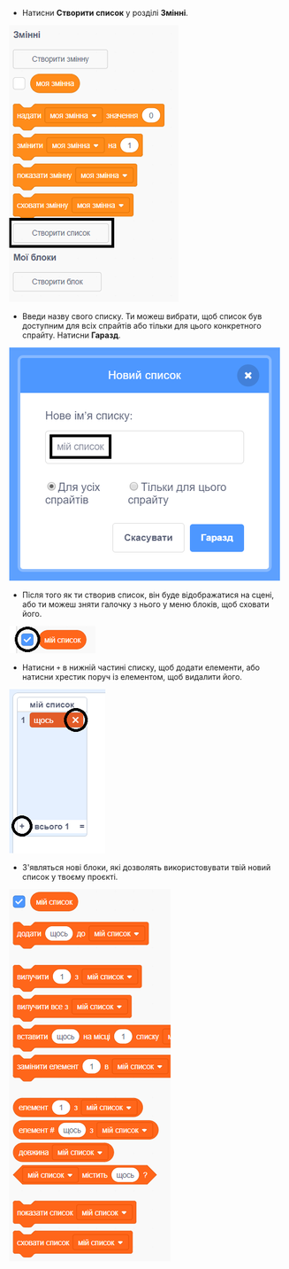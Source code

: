 + Натисни **Створити список** у розділі **Змінні**.

![Створити список](images/make-a-list-annotated.png)

+ Введи назву свого списку. Ти можеш вибрати, щоб список був доступним для всіх спрайтів або тільки для цього конкретного спрайту. Натисни **Гаразд**.

![Назва списку](images/list-name-annotated.png)

+ Після того як ти створив список, він буде відображатися на сцені, або ти можеш зняти галочку з нього у меню блоків, щоб сховати його.

![Список показати / сховати](images/list-show-hide-annotated.png)

+ Натисни `+` в нижній частині списку, щоб додати елементи, або натисни хрестик поруч із елементом, щоб видалити його.

![Показати/сховати список](images/list-add-delete-annotated.png)

+ З'являться нові блоки, які дозволять використовувати твій новий список у твоєму проєкті.

![Перелік блоків](images/list-blocks.png)